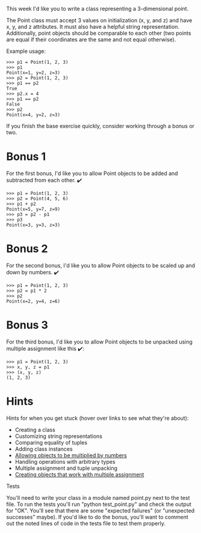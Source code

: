 This week I'd like you to write a class representing a 3-dimensional point.

The Point class must accept 3 values on initialization (x, y, and z) and have x, y, and z attributes. It must also have a helpful string representation. Additionally, point objects should be comparable to each other (two points are equal if their coordinates are the same and not equal otherwise).

Example usage:
```
>>> p1 = Point(1, 2, 3)
>>> p1
Point(x=1, y=2, z=3)
>>> p2 = Point(1, 2, 3)
>>> p1 == p2
True
>>> p2.x = 4
>>> p1 == p2
False
>>> p2
Point(x=4, y=2, z=3)
```
If you finish the base exercise quickly, consider working through a bonus or two.

# Bonus 1

For the first bonus, I'd like you to allow Point objects to be added and subtracted from each other. ✔️
```
>>> p1 = Point(1, 2, 3)
>>> p2 = Point(4, 5, 6)
>>> p1 + p2
Point(x=5, y=7, z=9)
>>> p3 = p2 - p1
>>> p3
Point(x=3, y=3, z=3)
```
# Bonus 2

For the second bonus, I'd like you to allow Point objects to be scaled up and down by numbers. ✔️
```
>>> p1 = Point(1, 2, 3)
>>> p2 = p1 * 2
>>> p2
Point(x=2, y=4, z=6)
```
# Bonus 3

For the third bonus, I'd like you to allow Point objects to be unpacked using multiple assignment like this ✔️:
```
>>> p1 = Point(1, 2, 3)
>>> x, y, z = p1
>>> (x, y, z)
(1, 2, 3)
```
# Hints

Hints for when you get stuck (hover over links to see what they're about):

- Creating a class
- Customizing string representations
- Comparing equality of tuples
- Adding class instances
- [Allowing objects to be multiplied by numbers](http://www.openbookproject.net/thinkcs/python/english2e/ch15.html#operator-overloading)
- Handling operations with arbitrary types
- Multiple assignment and tuple unpacking
- [Creating objects that work with multiple assignment](https://treyhunner.com/2018/06/how-to-make-an-iterator-in-python/#Generators_can_help_when_making_iterables_too)

Tests

You'll need to write your class in a module named point.py next to the test file. To run the tests you'll run "python test_point.py" and check the output for "OK". You'll see that there are some "expected failures" (or "unexpected successes" maybe). If you'd like to do the bonus, you'll want to comment out the noted lines of code in the tests file to test them properly.
